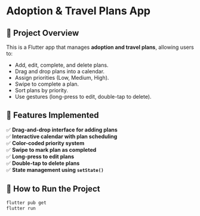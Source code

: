 # Adoption & Travel Plans App

## 📌 Project Overview
This is a Flutter app that manages **adoption and travel plans**, allowing users to:
- Add, edit, complete, and delete plans.
- Drag and drop plans into a calendar.
- Assign priorities (Low, Medium, High).
- Swipe to complete a plan.
- Sort plans by priority.
- Use gestures (long-press to edit, double-tap to delete).

## 📌 Features Implemented
✅ **Drag-and-drop interface for adding plans**  
✅ **Interactive calendar with plan scheduling**  
✅ **Color-coded priority system**  
✅ **Swipe to mark plan as completed**  
✅ **Long-press to edit plans**  
✅ **Double-tap to delete plans**  
✅ **State management using `setState()`**  

## 📌 How to Run the Project
```bash
flutter pub get
flutter run
